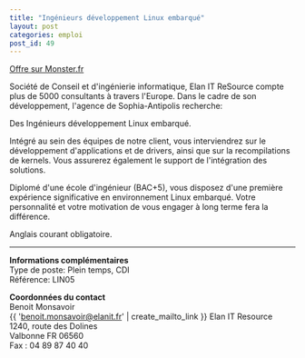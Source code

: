 ```yaml
---
title: "Ingénieurs développement Linux embarqué"
layout: post
categories: emploi
post_id: 49
---
```

[Offre sur Monster.fr](http://offres.monster.fr/getjob.asp?JobID=30707077&amp;WT.mc_n=MKT000125)

Société de Conseil et d'ingénierie informatique, Elan IT ReSource compte plus de 5000 consultants à travers l'Europe. Dans le cadre de son développement, l'agence de Sophia-Antipolis recherche:

Des Ingénieurs développement Linux embarqué.

Intégré au sein des équipes de notre client, vous interviendrez sur le développement d'applications et de drivers, ainsi que sur la recompilations de kernels.
Vous assurerez également le support de l'intégration des solutions.

Diplomé d'une école d'ingénieur (BAC+5), vous disposez d'une première expérience significative en environnement Linux embarqué.
Votre personnalité et votre motivation de vous engager à long terme fera la différence.

Anglais courant obligatoire.

----
**Informations complémentaires**  
Type de poste: Plein temps, CDI   
Référence: LIN05

**Coordonnées du contact**  
Benoit Monsavoir  
{{ 'benoit.monsavoir@elanit.fr' | create_mailto_link }}
Elan IT Resource  
1240, route des Dolines  
Valbonne FR 06560  
Fax : 04 89 87 40 40